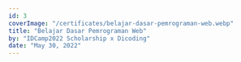 ```yaml
---
id: 3
coverImage: "/certificates/belajar-dasar-pemrograman-web.webp"
title: "Belajar Dasar Pemrograman Web"
by: "IDCamp2022 Scholarship x Dicoding"
date: "May 30, 2022"
---
```

